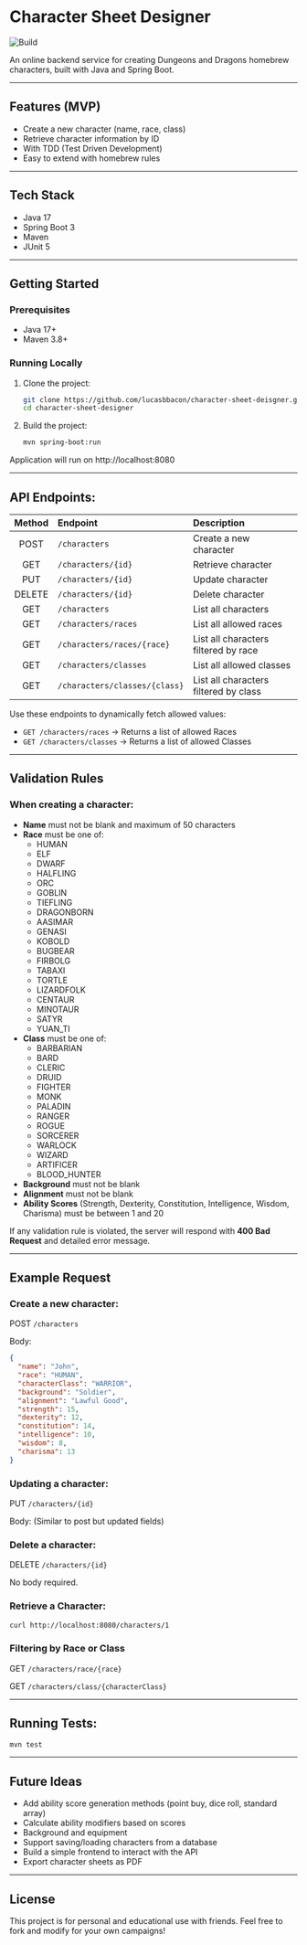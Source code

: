 # Character Sheet Designer
![Build](https://github.com/LucasBBacon/character-sheet-designer/actions/workflows/ci.yml/badge.svg)

An online backend service for creating Dungeons and Dragons homebrew characters, built with Java and Spring Boot.

---

## Features (MVP)

- Create a new character (name, race, class)
- Retrieve character information by ID
- With TDD (Test Driven Development)
- Easy to extend with homebrew rules

---

## Tech Stack

- Java 17
- Spring Boot 3
- Maven
- JUnit 5

---

## Getting Started

### Prerequisites

- Java 17+
- Maven 3.8+

### Running Locally

1. Clone the project:
    ```bash
    git clone https://github.com/lucasbbacon/character-sheet-deisgner.git
    cd character-sheet-designer
    ```

2. Build the project:
    ```bash
    mvn spring-boot:run
    ```
Application will run on http://localhost:8080

---

## API Endpoints:
| Method | Endpoint                      | Description                           |
|:------:|:------------------------------|:--------------------------------------|
|  POST  | `/characters`                 | Create a new character                |
|  GET   | `/characters/{id}`            | Retrieve character                    |
|  PUT   | `/characters/{id}`            | Update character                      |
| DELETE | `/characters/{id}`            | Delete character                      |
|  GET   | `/characters`                 | List all characters                   |
|  GET   | `/characters/races`           | List all allowed races                |
|  GET   | `/characters/races/{race}`    | List all characters filtered by race  |
|  GET   | `/characters/classes`         | List all allowed classes              |
|  GET   | `/characters/classes/{class}` | List all characters filtered by class |

Use these endpoints to dynamically fetch allowed values:
- `GET /characters/races` -> Returns a list of allowed Races
- `GET /characters/classes` -> Returns a list of allowed Classes

---

## Validation Rules

### When creating a character:

- **Name** must not be blank and maximum of 50 characters
- **Race** must be one of:
  - HUMAN
  - ELF
  - DWARF
  - HALFLING
  - ORC
  - GOBLIN
  - TIEFLING
  - DRAGONBORN
  - AASIMAR
  - GENASI
  - KOBOLD
  - BUGBEAR
  - FIRBOLG
  - TABAXI
  - TORTLE
  - LIZARDFOLK
  - CENTAUR
  - MINOTAUR
  - SATYR
  - YUAN_TI
- **Class** must be one of:
  - BARBARIAN
  - BARD
  - CLERIC
  - DRUID
  - FIGHTER
  - MONK
  - PALADIN
  - RANGER
  - ROGUE
  - SORCERER
  - WARLOCK
  - WIZARD
  - ARTIFICER
  - BLOOD_HUNTER
- **Background** must not be blank
- **Alignment** must not be blank
- **Ability Scores** (Strength, Dexterity, Constitution, Intelligence, Wisdom, Charisma) must be between 1 and 20

If any validation rule is violated, the server will respond with **400 Bad Request** and detailed error message.

---

## Example Request

### Create a new character:

POST `/characters`

Body:
```json
{
  "name": "John", 
  "race": "HUMAN", 
  "characterClass": "WARRIOR",
  "background": "Soldier",
  "alignment": "Lawful Good",
  "strength": 15,
  "dexterity": 12,
  "constitution": 14,
  "intelligence": 10,
  "wisdom": 8,
  "charisma": 13
}
```

### Updating a character:
PUT `/characters/{id}`

Body: (Similar to post but updated fields)

### Delete a character:
DELETE `/characters/{id}`

No body required.

### Retrieve a Character:
```bash
curl http://localhost:8080/characters/1
```

### Filtering by Race or Class

GET `/characters/race/{race}`

GET `/characters/class/{characterClass}`

---

## Running Tests:

```bash
mvn test
```

---

## Future Ideas

- Add ability score generation methods (point buy, dice roll, standard array)
- Calculate ability modifiers based on scores
- Background and equipment
- Support saving/loading characters from a database
- Build a simple frontend to interact with the API
- Export character sheets as PDF

---

## License

This project is for personal and educational use with friends.
Feel free to fork and modify for your own campaigns!
